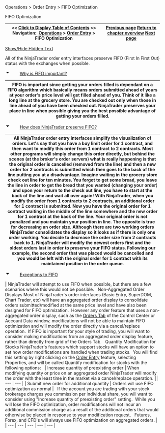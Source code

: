 ﻿


Operations \> Order Entry \> FIFO Optimization






















FIFO Optimization







| \<\< [Click to Display Table of Contents](fifo_optimization.md) \>\> **Navigation:**     [Operations](operations-1.md) \> [Order Entry](order_entry-1.md) \> FIFO Optimization | [Previous page](order_state_definitions-1.md) [Return to chapter overview](order_entry-1.md) [Next page](working_with_forex-1.md) |
| --- | --- |




[Show/Hide Hidden Text](javascript:HMToggleExpandAll(!HMAnyToggleOpen()) "Click to open/close expanding sections")









All of the NinjaTrader order entry interfaces preserve FIFO (First In First Out) status with the exchanges when possible.


![tog_minus](tog_minus-1.gif)        [Why is FIFO important?](javascript:HMToggle('toggle','WhyIsFifoImportant','WhyIsFifoImportant_ICON'))




| FIFO is important since getting your orders filled is dependant on a FIFO algorithm which basically means orders submitted ahead of yours at your order's price level will get filled ahead of you. Think of it like a long line at the grocery store. You are checked out only when those in line ahead of you have been checked out. NinjaTrader preserves your place in line when possible giving you the best possible advantage of getting your orders filled. |
| --- |



![tog_minus](tog_minus-1.gif)        [How does NinjaTrader preserve FIFO?](javascript:HMToggle('toggle','HowDoesproductnamePreserveFifo','HowDoesproductnamePreserveFifo_ICON'))




| All NinjaTrader order entry interfaces simplify the visualization of orders. Let's say that you have a buy limit order for 1 contract, and then want to modify this order from 1 contract to 2 contracts. Most other programs will simply change this order directly, but behind the scenes (at the broker's order servers) what is really happening is that the original order is cancelled (removed from the line) and then a new order for 2 contracts is submitted which then goes to the back of the line putting you at a disadvantage. Imagine waiting in the grocery store check out line for ten minutes. You forgot to get some bread, you leave the line in order to get the bread that you wanted (changing your order) and upon your return to the check out line, you have to start at the back of the line and wait all over again! With NinjaTrader, when you modify the order from 1 contracts to 2 contracts, an additional order for 1 contract is submitted. Now you have the original order for 1 contract waiting in the middle of the line somewhere and the new order for 1 contract at the back of the line. Your original order is not penalized and you maintain your position in line. The opposite is true for decreasing an order size. Although there are two working orders NinjaTrader consolidates the display so it looks as if there is only one order working. You decide to decrease the order size from 2 contracts back to 1\. NinjaTrader will modify the newest orders first and the oldest orders last in order to preserve your FIFO status. Following our example, the second order that was placed would be cancelled and you would be left with the original order for 1 contract with its maintained position in the order queue. |
| --- |



![tog_minus](tog_minus-1.gif)        [Exceptions to FIFO](javascript:HMToggle('toggle','ExceptionsToFifo','ExceptionsToFifo_ICON'))




| NinjaTrader will attempt to use FIFO when possible, but there are a few scenarios where this would not be possible.   Non\-Aggregated Order Displays Most of NinjaTrader's order interfaces (Basic Entry, SuperDOM, Chart Trader, etc) will have an aggregated order display to consolidate orders submitted/modified at the same price level and have also been designed for FIFO optimization.  However any order feature that uses a non\-aggregated order display, such as the [Orders Tab](orders_tab-1.md) of the Control Center or Account Data window, modifications will not be able to maintain FIFO optimization and will modify the order directly via a cancel/replace operation.  If FIFO is important for your style of trading, you will want to consider making modifications from an aggregated order display feature, rather than directly from grid of the Orders Tab.   Quantity Modification for Stocks NinjaTrader's features which support stocks will have an option to set how order modifications are handled when trading stocks.  You will find this setting by right clicking on the [Order Entry](order_entry-1.md) feature, selecting Properties, and will be called Quantify modification for stocks with the following options:     | Increase quantity of preexisting order | When modifying quantity or price on an aggregated order NinjaTrader will modify the order with the least time in the market via a cancel/replace operation. | | --- | --- | | Submit new order for additional quantity | Orders will use FIFO optimization as normal |      If the account you are trading with your stock brokerage charges you commission per individual share, you will want to consider using "Increase quantity of preexisting order" setting.  While you will lose the FIFO optimization, order modifications will not incur an additional commission charge as a result of the additional orders that would otherwise be placed in response to your modification request.   Futures, Forex, and CFD's will always use FIFO optimization on aggregated orders. |
| --- | --- | --- | --- | --- |










